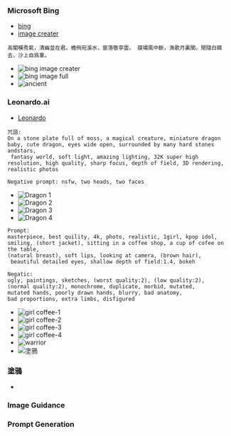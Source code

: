 ### Microsoft Bing
* [bing](bing.com)
* [image creater](https://www.bing.com/images/create?toWww=1&redig=CBDD9F755B0A4727828A0650A4EC5E66)
```
高閣橫秀氣，清幽並在君。檐飛宛溪水，窗落敬亭雲。 猿嘯風中斷，漁歌月裏聞。閒隨白鷗去，沙上自爲羣。
```
* ![bing image creater](https://github.com/jumbokh/Computer-Vision/blob/main/images/bing-img1.png)
* ![bing image full](https://github.com/jumbokh/Computer-Vision/blob/main/images/bin-imgfull.jpg)
* ![ancient](https://github.com/jumbokh/Computer-Vision/blob/main/images/ancient.png)
### Leonardo.ai 
* [Leonardo](https://app.leonardo.ai/)
```
咒語:
On a stone plate full of moss, a magical creature, miniature dragon baby, cute dragon, eyes wide open, surrounded by many hard stones andstars,
 fantasy world, soft light, amazing lighting, 32K super high resolution, high quality, sharp focus, depth of field, 3D rendering, realistic photos

Negative prompt: nsfw, two heads, two faces
```
* ![Dragon 1](https://github.com/jumbokh/Computer-Vision/blob/main/images/Leonardo-1.jpg)
* ![Dragon 2](https://github.com/jumbokh/Computer-Vision/blob/main/images/Leonardo-2.jpg)
* ![Dragon 3](https://github.com/jumbokh/Computer-Vision/blob/main/images/Leonardo-3.jpg)
* ![Dragon 4](https://github.com/jumbokh/Computer-Vision/blob/main/images/Leoardno-4.jpg)
```
Prompt:
masterpiece, best quility, 4k, photo, realistic, 1girl, kpop idol,
smiling, (short jacket), sitting in a coffee shop, a cup of cofee on the table,
(natural breast), soft lips, looking at camera, (brown hair),
 beautiful detailed eyes, shallow depth of field:1.4, bokeh
 
Negatic:
ugly, paintings, sketches, (worst quality:2), (low quality:2),
(normal quality:2), monochrome, duplicate, morbid, mutated,
mutated hands, poorly drawn hands, blurry, bad anatomy,
bad proportions, extra limbs, disfigured
```
* ![girl coffee-1](https://github.com/jumbokh/Computer-Vision/blob/main/images/Leonardo-coffee-1.jpg)
* ![girl coffee-2](https://github.com/jumbokh/Computer-Vision/blob/main/images/Leonardo-coffee-2.jpg)
* ![girl coffee-3](https://github.com/jumbokh/Computer-Vision/blob/main/images/Leonardo-coffee-3.jpg)
* ![girl coffee-4](https://github.com/jumbokh/Computer-Vision/blob/main/images/Leonardo-coffee-4.jpg)
* ![warrior](https://github.com/jumbokh/Computer-Vision/blob/main/images/Warrior.jpg)
* ![塗鴉](https://github.com/jumbokh/Computer-Vision/blob/main/images/HandDraw.png)
### 塗鴉
*
### Image Guidance
### Prompt Generation
